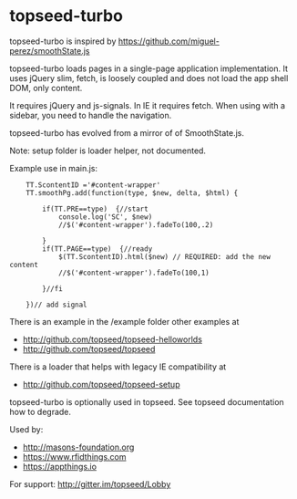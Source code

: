 # topseed-turbo

topseed-turbo is inspired by https://github.com/miguel-perez/smoothState.js

topseed-turbo loads pages in a single-page application implementation. 
It uses jQuery slim, fetch, is loosely coupled and does not load the app shell DOM, only content.

It requires jQuery and js-signals. In IE it requires fetch.
When using with a sidebar, you need to handle the navigation.

topseed-turbo has evolved from a mirror of of SmoothState.js. 

Note: setup folder is loader helper, not documented.

Example use in main.js:


		TT.ScontentID ='#content-wrapper'
		TT.smoothPg.add(function(type, $new, delta, $html) {

			if(TT.PRE==type)  {//start
				console.log('SC', $new)
				//$('#content-wrapper').fadeTo(100,.2)

			}
			if(TT.PAGE==type)  {//ready
				$(TT.ScontentID).html($new) // REQUIRED: add the new content
				//$('#content-wrapper').fadeTo(100,1)

			}//fi

		})// add signal


There is an example in the /example folder other examples at
- <http://github.com/topseed/topseed-helloworlds>
- <http://github.com/topseed/topseed>

There is a loader that helps with legacy IE compatibility at
- <http://github.com/topseed/topseed-setup>


topseed-turbo is optionally used in topseed.
See topseed documentation how to degrade.

Used by:
- http://masons-foundation.org
- https://www.rfidthings.com
- https://appthings.io

For support: <http://gitter.im/topseed/Lobby>